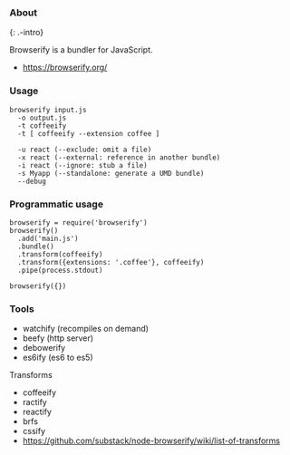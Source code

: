 ### About

{: .-intro}

Browserify is a bundler for JavaScript.

- <https://browserify.org/>

### Usage

    browserify input.js
      -o output.js
      -t coffeeify
      -t [ coffeeify --extension coffee ]

      -u react (--exclude: omit a file)
      -x react (--external: reference in another bundle)
      -i react (--ignore: stub a file)
      -s Myapp (--standalone: generate a UMD bundle)
      --debug

### Programmatic usage

    browserify = require('browserify')
    browserify()
      .add('main.js')
      .bundle()
      .transform(coffeeify)
      .transform({extensions: '.coffee'}, coffeeify)
      .pipe(process.stdout)

    browserify({})

### Tools

- watchify (recompiles on demand)
- beefy (http server)
- debowerify
- es6ify (es6 to es5)

Transforms

- coffeeify
- ractify
- reactify
- brfs
- cssify
- https://github.com/substack/node-browserify/wiki/list-of-transforms
